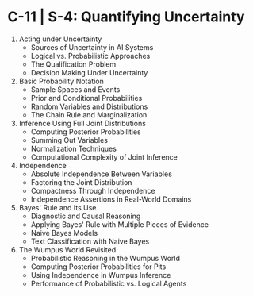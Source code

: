 # C-11 | S-4: Quantifying Uncertainty

1. Acting under Uncertainty
    - Sources of Uncertainty in AI Systems
    - Logical vs. Probabilistic Approaches
    - The Qualification Problem
    - Decision Making Under Uncertainty
2. Basic Probability Notation
    - Sample Spaces and Events
    - Prior and Conditional Probabilities
    - Random Variables and Distributions
    - The Chain Rule and Marginalization
3. Inference Using Full Joint Distributions
    - Computing Posterior Probabilities
    - Summing Out Variables
    - Normalization Techniques
    - Computational Complexity of Joint Inference
4. Independence
    - Absolute Independence Between Variables
    - Factoring the Joint Distribution
    - Compactness Through Independence
    - Independence Assertions in Real-World Domains
5. Bayes' Rule and Its Use
    - Diagnostic and Causal Reasoning
    - Applying Bayes' Rule with Multiple Pieces of Evidence
    - Naive Bayes Models
    - Text Classification with Naive Bayes
6. The Wumpus World Revisited
    - Probabilistic Reasoning in the Wumpus World
    - Computing Posterior Probabilities for Pits
    - Using Independence in Wumpus Inference
    - Performance of Probabilistic vs. Logical Agents
